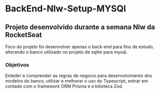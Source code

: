 # BackEnd-Nlw-Setup-MYSQl

## Projeto desenvolvido durante a semana Nlw da RocketSeat

Foco do projeto foi desenvolver apenas o back-end para fins de estudo, alterando o banco utilizado no projeto de sqlite para mysql.

### Objetivos 
Enteder e comprender as regras de negocio para desenvolvimento dos modelos do banco, utilizar e melhorar o uso do Typescript, 
entrar em contado com o framework ORM Prisma e a bilioteca Zod.
